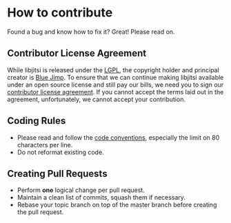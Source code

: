 # How to contribute
Found a bug and know how to fix it? Great! Please read on.

## Contributor License Agreement
While libjitsi is released under the
[LGPL](https://github.com/jitsi/jitsi/blob/master/LICENSE), the copyright
holder and principal creator is [Blue Jimp](http://www.bluejimp.com/). To
ensure that we can continue making libjitsi available under an open source
license and still pay our bills, we need you to sign our
[contributor license agreement](http://www.bluejimp.com/bca.pdf). If you
cannot accept the terms laid out in the agreement, unfortunately, we cannot
accept your contribution.

## Coding Rules
- Please read and follow the [code conventions](https://jitsi.org/Documentation/CodeConvention),
  especially the limit on 80 characters per line.
- Do not reformat existing code.

## Creating Pull Requests
- Perform **one** logical change per pull request.
- Maintain a clean list of commits, squash them if necessary.
- Rebase your topic branch on top of the master branch before creating the pull
  request.
